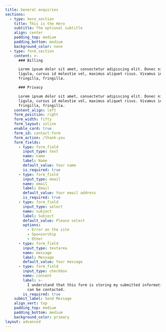 ```yaml
---
title: General enquiries
sections:
  - type: hero_section
    title: This is the Hero
    subtitle: The optional subtitle
    align: center
    padding_top: medium
    padding_bottom: medium
    background_color: none
  - type: form_section
    content: >-
      ### Billing

      Lorem ipsum dolor sit amet, consectetur adipiscing elit. Donec nisl
      ligula, cursus id molestie vel, maximus aliquet risus. Vivamus in nibh
      fringilla, fringilla.

      ### Privacy

      Lorem ipsum dolor sit amet, consectetur adipiscing elit. Donec nisl
      ligula, cursus id molestie vel, maximus aliquet risus. Vivamus in nibh
      fringilla, fringilla.
    content_align: left
    form_position: right
    form_width: fifty
    form_layout: inline
    enable_card: true
    form_id: contact-form
    form_action: /thank-you
    form_fields:
      - type: form_field
        input_type: text
        name: name
        label: Name
        default_value: Your name
        is_required: true
      - type: form_field
        input_type: email
        name: email
        label: Email
        default_value: Your email address
        is_required: true
      - type: form_field
        input_type: select
        name: subject
        label: Subject
        default_value: Please select
        options:
          - Error on the site
          - Sponsorship
          - Other
      - type: form_field
        input_type: textarea
        name: message
        label: Message
        default_value: Your message
      - type: form_field
        input_type: checkbox
        name: consent
        label: >-
          I understand that this form is storing my submitted information so I
          can be contacted.
        is_required: true
    submit_label: Send Message
    align_vert: top
    padding_top: medium
    padding_bottom: medium
    background_color: primary
layout: advanced
---
```

